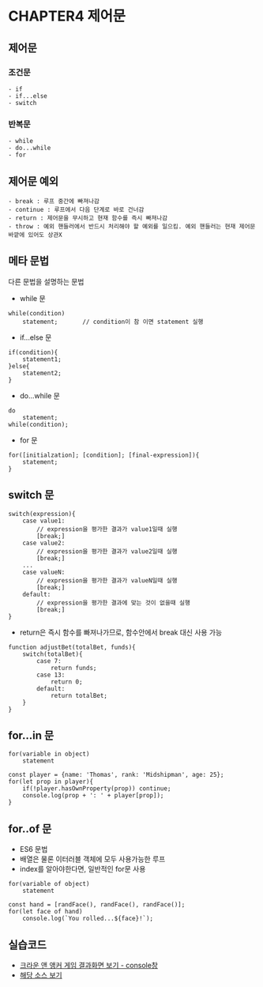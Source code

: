 # CHAPTER4 제어문

## 제어문

### 조건문
    - if
    - if...else
    - switch

### 반복문
    - while
    - do...while
    - for

## 제어문 예외
    - break : 루프 중간에 빠져나감
    - continue : 루프에서 다음 단계로 바로 건너감
    - return : 제어문을 무시하고 현재 함수를 즉시 빠져나감
    - throw : 예외 핸들러에서 반드시 처리해야 할 예외를 일으킴. 예외 핸들러는 현재 제어문 바깥에 있어도 상관X

## 메타 문법
다른 문법을 설명하는 문법

- while 문
```
while(condition)
    statement;       // condition이 참 이면 statement 실행
```

- if...else 문
```
if(condition){
    statement1;
}else{
    statement2;
}
```

- do...while 문
```
do
    statement;
while(condition);
```

- for 문
```
for([initialzation]; [condition]; [final-expression]){
    statement;
}
```

## switch 문
```
switch(expression){
    case value1:
        // expression을 평가한 결과가 value1일때 실행
        [break;]
    case value2:
        // expression을 평가한 결과가 value2일때 실행
        [break;]
    ...
    case valueN:
        // expression을 평가한 결과가 valueN일때 실행
        [break;]
    default:
        // expression을 평가한 결과에 맞는 것이 없을때 실행
        [break;]
}
```
- return은 즉시 함수를 빠져나가므로, 함수안에서 break 대신 사용 가능
```
function adjustBet(totalBet, funds){
    switch(totalBet){
        case 7:
            return funds;
        case 13:
            return 0;
        default:
            return totalBet;
    }
}
```

## for...in 문
```
for(variable in object)
    statement
```
```
const player = {name: 'Thomas', rank: 'Midshipman', age: 25};
for(let prop in player){
    if(!player.hasOwnProperty(prop)) continue;
    console.log(prop + ': ' + player[prop]);
}
```

## for..of 문
- ES6 문법
- 배열은 물론 이터러블 객체에 모두 사용가능한 루프
- index를 알아야한다면, 일반적인 for문 사용
```
for(variable of object)
    statement
```
```
const hand = [randFace(), randFace(), randFace()];
for(let face of hand)
    console.log(`You rolled...${face}!`);
```

## 실습코드

* [크라운 앤 앵커 게임 결과화면 보기 - console창](https://yeony1011.github.io/2019script_ex/learning-javascript/chapter4/index.html)
* [해당 소스 보기](https://github.com/yeony1011/2019script_ex/blob/master/learning-javascript/chapter4/js/main.js)
